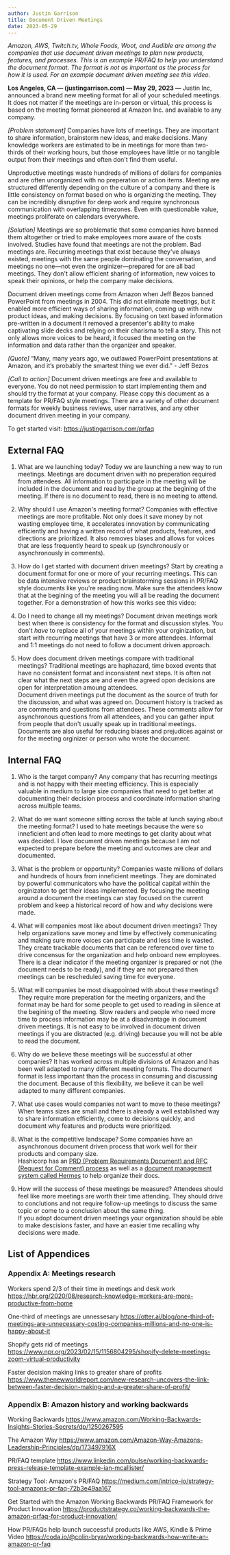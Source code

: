 ```yaml
---
author: Justin Garrison
title: Document Driven Meetings
date: 2023-05-29
---
```

_Amazon, AWS, Twitch.tv, Whole Foods, Woot, and Audible are among the companies that use document driven meetings to plan new products, features, and processes. This is an example PR/FAQ to help you understand the document format. The format is not as important as the process for how it is used. For an example document driven meeting see this video._

**Los Angeles, CA — (justingarrison.com) — May 29, 2023 —** Justin Inc, announced a brand new meeting format for all of your scheduled meetings. It does not matter if the meetings are in-person or virtual, this process is based on the meeting format pioneered at Amazon Inc. and available to any company.

_[Problem statement]_ Companies have lots of meetings. They are important to share information, brainstorm new ideas, and make decisions. Many knowledge workers are estimated to be in meetings for more than two-thirds of their working hours, but those employees have little or no tangible output from their meetings and often don't find them useful.

Unproductive meetings waste hundreds of millions of dollars for companies and are often unorganized with no preperation or action items. Meeting are structured differently depending on the culture of a company and there is little consistency on format based on who is organizing the meeting. They can be incredibly disruptive for deep work and require synchronous communication with overlapping timezones. Even with questionable value, meetings proliferate on calendars everywhere.

_[Solution]_ Meetings are so problematic that some companies have banned them altogether or tried to make employees more aware of the costs involved. Studies have found that meetings are not the problem. Bad meetings are. Recurring meetings that exist because they've always existed, meetings with the same people dominating the conversation, and meetings no one—not even the orginizer—prepared for are all bad meetings. They don't allow efficient sharing of information, new voices to speak their opinions, or help the company make decisions.

Document driven meetings come from Amazon when Jeff Bezos banned PowerPoint from meetings in 2004. This did not eliminate meetings, but it enabled more efficient ways of sharing information, coming up with new product ideas, and making decisions. By focusing on text based information pre-written in a document it removed a presenter's ability to make captivating slide decks and relying on their charisma to tell a story. This not only allows more voices to be heard, it focused the meeting on the information and data rather than the organizer and speaker.

_[Quote]_ “Many, many years ago, we outlawed PowerPoint presentations at Amazon, and it’s probably the smartest thing we ever did.” - Jeff Bezos

_[Call to action]_ Document driven meetings are free and available to everyone. You do not need permission to start implementing them and should try the format at your company. Please copy this document as a template for PR/FAQ style meetings. There are a variety of other document formats for weekly business reviews, user narratives, and any other document driven meeting in your company.

To get started visit: https://justingarrison.com/prfaq

## External FAQ

1. What are we launching today?
Today we are launching a new way to run meetings. Meetings are document driven with no preperation required from attendees. All information to participate in the meeting will be included in the document and read by the group at the begining of the meeting. If there is no document to read, there is no meeting to attend.

2. Why should I use Amazon's meeting format?
Companies with effective meetings are more profitable. Not only does it save money by not wasting employee time, it accelerates innovation by communicating efficiently and having a written record of what products, features, and directions are prioritized. It also removes biases and allows for voices that are less frequently heard to speak up (synchronously or asynchronously in comments).

3. How do I get started with document driven meetings?
Start by creating a document format for one or more of your recurring meetings. This can be data intensive reviews or product brainstorming sessions in PR/FAQ style documents like you're reading now. Make sure the attendees know that at the begining of the meeting you will all be reading the document together. For a demonstration of how this works see this video: 

4. Do I need to change all my meetings?
Document driven meetings work best when there is consistency for the format and discussion styles. You don't _have_ to replace all of your meetings within your orginization, but start with recurring meetings that have 3 or more attendees. Informal and 1:1 meetings do not need to follow a document driven approach.

5. How does document driven meetings compare with traditional meetings?
Traditional meetings are haphazard, time boxed events that have no consistent format and inconsistent next steps. 
It is often not clear what the next steps are and even the agreed opon decisions are open for interpretation amoung attendees.  
Document driven meetings put the document as the source of truth for the discussion, and what was agreed on.
Document history is tracked as are comments and questions from attendees. 
These comments allow for asynchronous questions from all attendees, and you can gather input from people that don't usually speak up in traditional meetings. 
Documents are also useful for reducing biases and prejudices against or for the meeting orginizer or person who wrote the document.

## Internal FAQ

1. Who is the target company?
Any company that has recurring meetings and is not happy with their meeting efficiency.
This is especially valuable in medium to large size companies that need to get better at documenting their decision process and coordinate information sharing across multiple teams.

2. What do we want someone sitting across the table at lunch saying about the meeting format?
I used to hate meetings because the were so inneficient and often lead to more meetings to get clarity about what was decided. 
I love document driven meetings because I am not expected to prepare before the meeting and outcomes are clear and documented.

3. What is the problem or opportunity?
Companies waste millions of dollars and hundreds of hours from inneficient meetings. 
They are dominated by powerful communicators who have the political capital within the orginizaton to get their ideas implemented.
By focusing the meeting around a document the meetings can stay focused on the current problem and keep a historical record of how and why decisions were made.

4. What will companies most like about document driven meetings?
They help organizations save money and time by effectively communicating and making sure more voices can participate and less time is wasted. 
They create trackable documents that can be referenced over time to drive concensus for the organization and help onboard new employees.
There is a clear indicator if the meeting organizer is prepared or not (the document needs to be ready), and if they are not prepared then meetings can be rescheduled saving time for everyone.

5. What will companies be most disappointed with about these meetings?
They require more preperation for the meeting organizers, and the format may be hard for some people to get used to reading in silence at the begining of the meeting.
Slow readers and people who need more time to process information may be at a disadvantage in document driven meetings.
It is not easy to be involved in document driven meetings if you are distracted (e.g. driving) because you will not be able to read the document.

6. Why do we believe these meetings will be successful at other companies?
It has worked across multiple divisions of Amazon and has been well adapted to many different meeting formats.
The document format is less important than the process in consuming and discussing the document.
Because of this flexibility, we believe it can be well adapted to many different companies.

7. What use cases would companies not want to move to these meetings?
When teams sizes are small and there is already a well established way to share information efficiently, come to decisions quickly, and document why features and products were prioritized.

8. What is the competitive landscape?
Some companies have an asynchronous document driven process that work well for their products and company size.  
Hashicorp has an [PRD (Problem Requirements Document) and RFC (Request for Comment) process](https://works.hashicorp.com/articles/writing-practices-and-culture) as well as a [document management system called Hermes](https://www.hashicorp.com/blog/introducing-hermes-an-open-source-document-management-system) to help organize their docs. 

9. How will the success of these meetings be measured?
Attendees should feel like more meetings are worth their time attending.
They should drive to conclutions and not require follow-up meetings to discuss the same topic or come to a conclusion about the same thing.  
If you adopt document driven meetings your organization should be able to make descisions faster, and have an easier time recalling why decisions were made.

## List of Appendices

### Appendix A: Meetings research

Workers spend 2/3 of their time in meetings and desk work https://hbr.org/2020/08/research-knowledge-workers-are-more-productive-from-home

One-third of meetings are unnessesary https://otter.ai/blog/one-third-of-meetings-are-unnecessary-costing-companies-millions-and-no-one-is-happy-about-it

Shopify gets rid of meetings https://www.npr.org/2023/02/15/1156804295/shopify-delete-meetings-zoom-virtual-productivity

Faster decision making links to greater share of profits https://www.thenewworldreport.com/new-research-uncovers-the-link-between-faster-decision-making-and-a-greater-share-of-profit/

### Appendix B: Amazon history and working backwards

Working Backwards https://www.amazon.com/Working-Backwards-Insights-Stories-Secrets/dp/1250267595

The Amazon Way https://www.amazon.com/Amazon-Way-Amazons-Leadership-Principles/dp/173497916X

PR/FAQ template https://www.linkedin.com/pulse/working-backwards-press-release-template-example-ian-mcallister/

Strategy Tool: Amazon's PR/FAQ https://medium.com/intrico-io/strategy-tool-amazons-pr-faq-72b3e49aa167

Get Started with the Amazon Working Backwards PR/FAQ Framework for Product Innovation https://productstrategy.co/working-backwards-the-amazon-prfaq-for-product-innovation/

How PR/FAQs help launch successful products like AWS, Kindle & Prime Video https://coda.io/@colin-bryar/working-backwards-how-write-an-amazon-pr-faq
